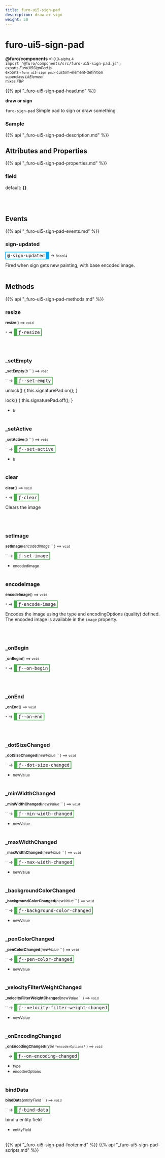 ```yaml
---
title: furo-ui5-sign-pad
description: draw or sign
weight: 50
---
```


# furo-ui5-sign-pad
**@furo/components** <small>v1.0.0-alpha.4</small>
<br>`import '@furo/components/src/furo-ui5-sign-pad.js';`<small>
<br>exports *FuroUi5SignPad* js
<br>exports `<furo-ui5-sign-pad>` custom-element-definition
<br>superclass *LitElement*
<br> mixes *FBP*</small>

{{% api "_furo-ui5-sign-pad-head.md" %}}

**draw or sign**

`furo-sign-pad`
 Simple pad to sign or draw something

### Sample
 <furo-demo-snippet>
  <template>
   <furo-sign-pad @-sign-updated="--signed"></furo-sign-pad>
    <img ƒ-.src="--signed" alt="" width="150px">
  </template>
 </furo-demo-snippet>

{{% api "_furo-ui5-sign-pad-description.md" %}}


## Attributes and Properties
{{% api "_furo-ui5-sign-pad-properties.md" %}}




















### **field**
default: **{}**</small>


<br><br>
## Events
{{% api "_furo-ui5-sign-pad-events.md" %}}

### **sign-updated**
<span  style="border-width:2px 10px 2px 2px; border-style: solid;border-color:  rgb(2, 168, 244);font-family:monospace; padding:2px 4px;">@-sign-updated</span>
→ <small>`Base64`</small>

Fired when sign gets new painting, with base encoded image.
<br><br>

## Methods
{{% api "_furo-ui5-sign-pad-methods.md" %}}



### **resize**
<small>**resize**() ⟹ `void`</small>

<small>`*`</small> →
<span  style="border-width:2px 2px 2px 10px; border-style: solid;border-color:  rgb(76, 175, 80);font-family:monospace; padding:2px 4px;">ƒ-resize</span>



<br><br>

### **_setEmpty**
<small>**_setEmpty**(*b* `` ) ⟹ `void`</small>

<small>`` </small> →
<span  style="border-width:2px 2px 2px 10px; border-style: solid;border-color:  rgb(76, 175, 80);font-family:monospace; padding:2px 4px;">ƒ--set-empty</span>

unlock() {
 this.signaturePad.on();
}

lock() {
 this.signaturePad.off();
}

- <small>b </small>
<br><br>

### **_setActive**
<small>**_setActive**(*b* `` ) ⟹ `void`</small>

<small>`` </small> →
<span  style="border-width:2px 2px 2px 10px; border-style: solid;border-color:  rgb(76, 175, 80);font-family:monospace; padding:2px 4px;">ƒ--set-active</span>



- <small>b </small>
<br><br>

### **clear**
<small>**clear**() ⟹ `void`</small>

<small>`*`</small> →
<span  style="border-width:2px 2px 2px 10px; border-style: solid;border-color:  rgb(76, 175, 80);font-family:monospace; padding:2px 4px;">ƒ-clear</span>

Clears the image

<br><br>

### **setImage**
<small>**setImage**(*encodedImage* `` ) ⟹ `void`</small>

<small>`` </small> →
<span  style="border-width:2px 2px 2px 10px; border-style: solid;border-color:  rgb(76, 175, 80);font-family:monospace; padding:2px 4px;">ƒ-set-image</span>



- <small>encodedImage </small>
<br><br>

### **encodeImage**
<small>**encodeImage**() ⟹ `void`</small>

<small>`*`</small> →
<span  style="border-width:2px 2px 2px 10px; border-style: solid;border-color:  rgb(76, 175, 80);font-family:monospace; padding:2px 4px;">ƒ-encode-image</span>

Encodes the image using the type and encodingOptions (quality) defined.
The encoded image is available in the `image` property.

<br><br>

### **_onBegin**
<small>**_onBegin**() ⟹ `void`</small>

<small>`*`</small> →
<span  style="border-width:2px 2px 2px 10px; border-style: solid;border-color:  rgb(76, 175, 80);font-family:monospace; padding:2px 4px;">ƒ--on-begin</span>



<br><br>

### **_onEnd**
<small>**_onEnd**() ⟹ `void`</small>

<small>`*`</small> →
<span  style="border-width:2px 2px 2px 10px; border-style: solid;border-color:  rgb(76, 175, 80);font-family:monospace; padding:2px 4px;">ƒ--on-end</span>



<br><br>

### **_dotSizeChanged**
<small>**_dotSizeChanged**(*newValue* `` ) ⟹ `void`</small>

<small>`` </small> →
<span  style="border-width:2px 2px 2px 10px; border-style: solid;border-color:  rgb(76, 175, 80);font-family:monospace; padding:2px 4px;">ƒ--dot-size-changed</span>



- <small>newValue </small>
<br><br>

### **_minWidthChanged**
<small>**_minWidthChanged**(*newValue* `` ) ⟹ `void`</small>

<small>`` </small> →
<span  style="border-width:2px 2px 2px 10px; border-style: solid;border-color:  rgb(76, 175, 80);font-family:monospace; padding:2px 4px;">ƒ--min-width-changed</span>



- <small>newValue </small>
<br><br>

### **_maxWidthChanged**
<small>**_maxWidthChanged**(*newValue* `` ) ⟹ `void`</small>

<small>`` </small> →
<span  style="border-width:2px 2px 2px 10px; border-style: solid;border-color:  rgb(76, 175, 80);font-family:monospace; padding:2px 4px;">ƒ--max-width-changed</span>



- <small>newValue </small>
<br><br>

### **_backgroundColorChanged**
<small>**_backgroundColorChanged**(*newValue* `` ) ⟹ `void`</small>

<small>`` </small> →
<span  style="border-width:2px 2px 2px 10px; border-style: solid;border-color:  rgb(76, 175, 80);font-family:monospace; padding:2px 4px;">ƒ--background-color-changed</span>



- <small>newValue </small>
<br><br>

### **_penColorChanged**
<small>**_penColorChanged**(*newValue* `` ) ⟹ `void`</small>

<small>`` </small> →
<span  style="border-width:2px 2px 2px 10px; border-style: solid;border-color:  rgb(76, 175, 80);font-family:monospace; padding:2px 4px;">ƒ--pen-color-changed</span>



- <small>newValue </small>
<br><br>

### **_velocityFilterWeightChanged**
<small>**_velocityFilterWeightChanged**(*newValue* `` ) ⟹ `void`</small>

<small>`` </small> →
<span  style="border-width:2px 2px 2px 10px; border-style: solid;border-color:  rgb(76, 175, 80);font-family:monospace; padding:2px 4px;">ƒ--velocity-filter-weight-changed</span>



- <small>newValue </small>
<br><br>

### **_onEncodingChanged**
<small>**_onEncodingChanged**(*type* `` *encoderOptions* `` ) ⟹ `void`</small>

<small>`` `` </small> →
<span  style="border-width:2px 2px 2px 10px; border-style: solid;border-color:  rgb(76, 175, 80);font-family:monospace; padding:2px 4px;">ƒ--on-encoding-changed</span>



- <small>type </small>
- <small>encoderOptions </small>
<br><br>

### **bindData**
<small>**bindData**(*entityField* `` ) ⟹ `void`</small>

<small>`` </small> →
<span  style="border-width:2px 2px 2px 10px; border-style: solid;border-color:  rgb(76, 175, 80);font-family:monospace; padding:2px 4px;">ƒ-bind-data</span>

bind a entity field

- <small>entityField </small>
<br><br>





{{% api "_furo-ui5-sign-pad-footer.md" %}}
{{% api "_furo-ui5-sign-pad-scripts.md" %}}
